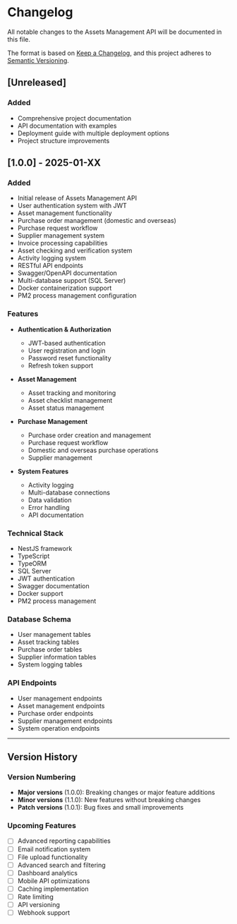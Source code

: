 # Changelog

All notable changes to the Assets Management API will be documented in this file.

The format is based on [Keep a Changelog](https://keepachangelog.com/en/1.0.0/),
and this project adheres to [Semantic Versioning](https://semver.org/spec/v2.0.0.html).

## [Unreleased]

### Added
- Comprehensive project documentation
- API documentation with examples
- Deployment guide with multiple deployment options
- Project structure improvements

## [1.0.0] - 2025-01-XX

### Added
- Initial release of Assets Management API
- User authentication system with JWT
- Asset management functionality
- Purchase order management (domestic and overseas)
- Purchase request workflow
- Supplier management system
- Invoice processing capabilities
- Asset checking and verification system
- Activity logging system
- RESTful API endpoints
- Swagger/OpenAPI documentation
- Multi-database support (SQL Server)
- Docker containerization support
- PM2 process management configuration

### Features
- **Authentication & Authorization**
  - JWT-based authentication
  - User registration and login
  - Password reset functionality
  - Refresh token support

- **Asset Management**
  - Asset tracking and monitoring
  - Asset checklist management
  - Asset status management

- **Purchase Management**
  - Purchase order creation and management
  - Purchase request workflow
  - Domestic and overseas purchase operations
  - Supplier management

- **System Features**
  - Activity logging
  - Multi-database connections
  - Data validation
  - Error handling
  - API documentation

### Technical Stack
- NestJS framework
- TypeScript
- TypeORM
- SQL Server
- JWT authentication
- Swagger documentation
- Docker support
- PM2 process management

### Database Schema
- User management tables
- Asset tracking tables
- Purchase order tables
- Supplier information tables
- System logging tables

### API Endpoints
- User management endpoints
- Asset management endpoints
- Purchase order endpoints
- Supplier management endpoints
- System operation endpoints

---

## Version History

### Version Numbering
- **Major versions** (1.0.0): Breaking changes or major feature additions
- **Minor versions** (1.1.0): New features without breaking changes
- **Patch versions** (1.0.1): Bug fixes and small improvements

### Upcoming Features
- [ ] Advanced reporting capabilities
- [ ] Email notification system
- [ ] File upload functionality
- [ ] Advanced search and filtering
- [ ] Dashboard analytics
- [ ] Mobile API optimizations
- [ ] Caching implementation
- [ ] Rate limiting
- [ ] API versioning
- [ ] Webhook support 